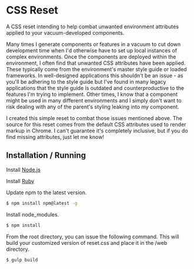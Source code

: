 # CSS Reset
A CSS reset intending to help combat unwanted environment attributes applied to your vacuum-developed components.

Many times I generate components or features in a vacuum to cut down development time when I'd otherwise have to set up local instances of complex environments. Once the components are deployed within the environment, I often find that unwanted CSS attributes have been applied. These typically come from the environment's master style guide or loaded frameworks. In well-designed applications this shouldn't be an issue - as you'll be adhering to the style guide but I've found in many legacy applications that the style guide is outdated and counterproductive to the features I'm trying to implement. Other times, I know that a component might be used in many different environments and I simply don't want to risk dealing with any of the parent's styling leaking into my component.

I created this simple reset to combat those issues mentioned above. The source for this reset comes from the default CSS attributes used to render markup in Chrome. I can't guarantee it's completely inclusive, but if you do find missing attributes, just let me know! 

## Installation / Running

Install [Node.js](https://nodejs.org/en/download/)

Install [Ruby](https://rubyinstaller.org/)

Update npm to the latest version.

```sh
$ npm install npm@latest -g
```

Install node_modules.

```sh
$ npm install
```

From the root directory, you can issue the following command. This will build your customized version of reset.css and place it in the /web directory.

```sh
$ gulp build
```